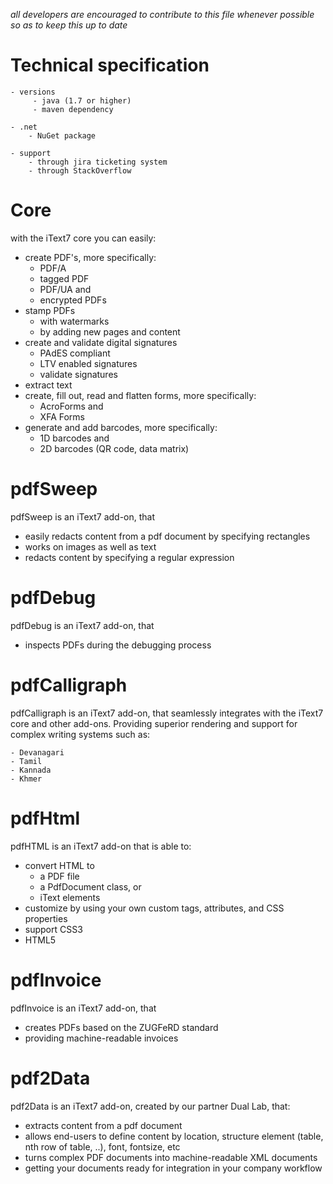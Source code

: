 *all developers are encouraged to contribute to this file whenever possible so as to keep this up to date*

# Technical specification

    - versions
         - java (1.7 or higher)
         - maven dependency

    - .net
        - NuGet package
    
    - support
        - through jira ticketing system
        - through StackOverflow
# Core

with the iText7 core you can easily:

- create PDF's, more specifically:
    - PDF/A
    - tagged PDF
    - PDF/UA and
    - encrypted PDFs
- stamp PDFs
    - with watermarks
    - by adding new pages and content
- create and validate digital signatures
    - PAdES compliant
    - LTV enabled signatures
    - validate signatures
- extract text
- create, fill out, read and flatten forms, more specifically:
    - AcroForms and
    - XFA Forms
- generate and add barcodes, more specifically:
    - 1D barcodes and
    - 2D barcodes (QR code, data matrix)
    
# pdfSweep

pdfSweep is an iText7 add-on, that

- easily redacts content from a pdf document by specifying rectangles
- works on images as well as text
- redacts content by specifying a regular expression

# pdfDebug

pdfDebug is an iText7 add-on, that

- inspects PDFs during the debugging process

# pdfCalligraph

pdfCalligraph is an iText7 add-on, that seamlessly integrates with the iText7 core and other add-ons.
Providing superior rendering and support for complex writing systems such as:

    - Devanagari
    - Tamil
    - Kannada
    - Khmer

# pdfHtml

pdfHTML is an iText7 add-on that is able to:

- convert HTML to
    - a PDF file
    - a PdfDocument class, or
    - iText elements
- customize by using your own custom tags, attributes, and CSS properties
- support CSS3
- HTML5

# pdfInvoice

pdfInvoice is an iText7 add-on, that

- creates PDFs based on the ZUGFeRD standard
- providing machine-readable invoices

# pdf2Data

pdf2Data is an iText7 add-on, created by our partner Dual Lab, that:

- extracts content from a pdf document
- allows end-users to define content by location, structure element (table, nth row of table, ..), font, fontsize, etc
- turns complex PDF documents into machine-readable XML documents
- getting your documents ready for integration in your company workflow